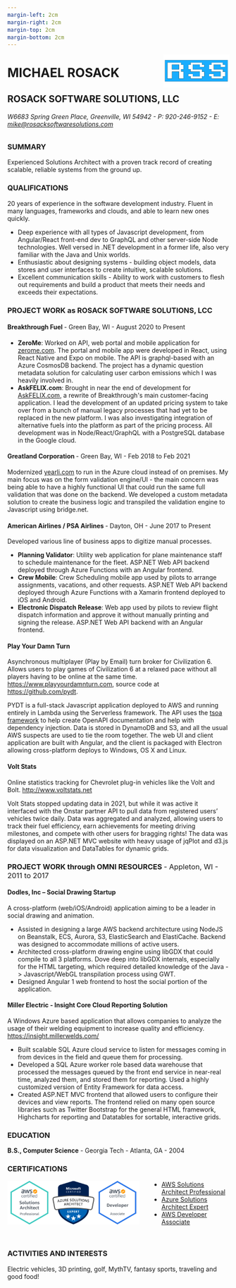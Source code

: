 ```yaml
---
margin-left: 2cm
margin-right: 2cm
margin-top: 2cm
margin-bottom: 2cm
---
```


<img style="float:right;height:75px;" src="RSS-stroke-and-fill.svg">

# MICHAEL ROSACK

## ROSACK SOFTWARE SOLUTIONS, LLC

###### W6683 Spring Green Place, Greenville, WI 54942 - P: 920-246-9152 - E: <a href="mailto:mike@rosacksoftwaresolutions.com" style="color: #888;">mike@rosacksoftwaresolutions.com</a>

### SUMMARY

Experienced Solutions Architect with a proven track record of creating scalable, reliable systems from the ground up.

### QUALIFICATIONS

20 years of experience in the software development industry. Fluent in many languages, frameworks and clouds, and able to learn new ones quickly.

- Deep experience with all types of Javascript development, from Angular/React front-end dev to GraphQL and other server-side Node technologies. Well versed in .NET development in a former life, also very familiar with the Java and Unix worlds.
- Enthusiastic about designing systems - building object models, data stores and user interfaces to create intuitive, scalable solutions.
- Excellent communication skills - Ability to work with customers to flesh out requirements and build a product that meets their needs and exceeds their expectations.

### PROJECT WORK as ROSACK SOFTWARE SOLUTIONS, LCC

#### Breakthrough Fuel <span style="font-weight:normal;">- Green Bay, WI - August 2020 to Present</span>

- **ZeroMe**: Worked on API, web portal and mobile application for <a href="https://www.zerome.com/">zerome.com</a>. The portal and mobile app were developed in React, using React Native and Expo on mobile. The API is graphql-based with an Azure CosmosDB backend. The project has a dynamic question metadata solution for calculating user carbon emissions which I was heavily involved in.
- **AskFELIX.com**: Brought in near the end of development for <a href="https://askfelix.com">AskFELIX.com</a>, a rewrite of Breakthrough's main customer-facing application. I lead the development of an updated pricing system to take over from a bunch of manual legacy processes that had yet to be replaced in the new platform. I was also investigating integration of alternative fuels into the platform as part of the pricing process. All development was in Node/React/GraphQL with a PostgreSQL database in the Google cloud.

#### Greatland Corporation <span style="font-weight:normal;">- Green Bay, WI - Feb 2018 to Feb 2021</span>

Modernized <a href="yearli.com">yearli.com</a> to run in the Azure cloud instead of on premises. My main focus was on the form validation engine/UI - the main concern was being able to have a highly functional UI that could run the same full validation that was done on the backend. We developed a custom metadata solution to create the business logic and transpiled the validation engine to Javascript using bridge.net.

#### American Airlines / PSA Airlines <span style="font-weight:normal;">- Dayton, OH - June 2017 to Present</span>

Developed various line of business apps to digitize manual processes.

- **Planning Validator**: Utility web application for plane maintenance staff to schedule maintenance for the fleet. ASP.NET Web API backend deployed through Azure Functions with an Angular frontend.
- **Crew Mobile**: Crew Scheduling mobile app used by pilots to arrange assignments, vacations, and other requests. ASP.NET Web API backend deployed through Azure Functions with a Xamarin frontend deployed to iOS and Android.
- **Electronic Dispatch Release**: Web app used by pilots to review flight dispatch information and approve it without manually printing and signing the release. ASP.NET Web API backend with an Angular frontend.

#### Play Your Damn Turn

Asynchronous multiplayer (Play by Email) turn broker for Civilization 6. Allows users to play games of Civilization 6 at a relaxed pace without all players having to be online at the same time. <a href="https://www.playyourdamnturn.com">https://www.playyourdamnturn.com</a>, source code at <a href="https://github.com/pydt">https://github.com/pydt</a>.

PYDT is a full-stack Javascript application deployed to AWS and running entirely in Lambda using the Serverless framework. The API uses the <a href="https://github.com/lukeautry/tsoa">tsoa framework</a> to help create OpenAPI documentation and help with dependency injection. Data is stored in DynamoDB and S3, and all the usual AWS suspects are used to tie the room together. The web UI and client application are built with Angular, and the client is packaged with Electron allowing cross-platform deploys to Windows, OS X and Linux.

#### Volt Stats

Online statistics tracking for Chevrolet plug-in vehicles like the Volt and Bolt. <a href="http://www.voltstats.net">http://www.voltstats.net</a>

Volt Stats stopped updating data in 2021, but while it was active it interfaced with the Onstar partner API to pull data from registered users’ vehicles twice daily. Data was aggregated and analyzed, allowing users to track their fuel efficiency, earn achievements for meeting driving milestones, and compete with other users for bragging rights! The data was displayed on an ASP.NET MVC website with heavy usage of jqPlot and d3.js for data visualization and DataTables for dynamic grids.

### PROJECT WORK through OMNI RESOURCES <span style="font-weight:normal;">- Appleton, WI - 2011 to 2017</span>

#### Dodles, Inc – Social Drawing Startup

A cross-platform (web/iOS/Android) application aiming to be a leader in social drawing and animation.

- Assisted in designing a large AWS backend architecture using NodeJS on Beanstalk, ECS, Aurora, S3, ElasticSearch and ElastiCache. Backend was designed to accommodate millions of active users.
- Architected cross-platform drawing engine using libGDX that could compile to all 3 platforms. Dove deep into libGDX internals, especially for the HTML targeting, which required detailed knowledge of the Java -> Javascript/WebGL transpilation process using GWT.
- Designed Angular 1 web frontend to host the social portion of the application.

#### Miller Electric - Insight Core Cloud Reporting Solution

A Windows Azure based application that allows companies to analyze the usage of their welding equipment to increase quality and efficiency. <a href="https://insight.millerwelds.com/">https://insight.millerwelds.com/</a>

- Built scalable SQL Azure cloud service to listen for messages coming in from devices in the field and queue them for processing.
- Developed a SQL Azure worker role based data warehouse that processed the messages queued by the front end service in near-real time, analyzed them, and stored them for reporting. Used a highly customized version of Entity Framework for data access.
- Created ASP.NET MVC frontend that allowed users to configure their devices and view reports. The frontend relied on many open source libraries such as Twitter Bootstrap for the general HTML framework, Highcharts for reporting and Datatables for sortable, interactive grids.

### EDUCATION

**B.S., Computer Science** - Georgia Tech - Atlanta, GA - 2004

### CERTIFICATIONS

<img src="aws-sap.png" style="height: 100px;float:left;">
<img src="azure-sae.png" style="height: 100px;float:left;">
<img src="aws-da.png" style="height: 100px;float:left;margin-right: 50px;">

- <a href="https://www.credly.com/badges/e1ecc37f-f5cc-470e-b984-e4a60ddfaab4/public_url">AWS Solutions Architect Professional</a>
- <a href="https://www.credly.com/badges/7b51112b-56cd-4285-8b5e-12044aa5550a/public_url">Azure Solutions Architect Expert</a>
- <a href="https://www.credly.com/badges/755b668b-58a7-4604-8489-67c267cc2a82/public_url">AWS Developer Associate</a>

&nbsp;

### ACTIVITIES AND INTERESTS

Electric vehicles, 3D printing, golf, MythTV, fantasy sports, traveling and good food!
